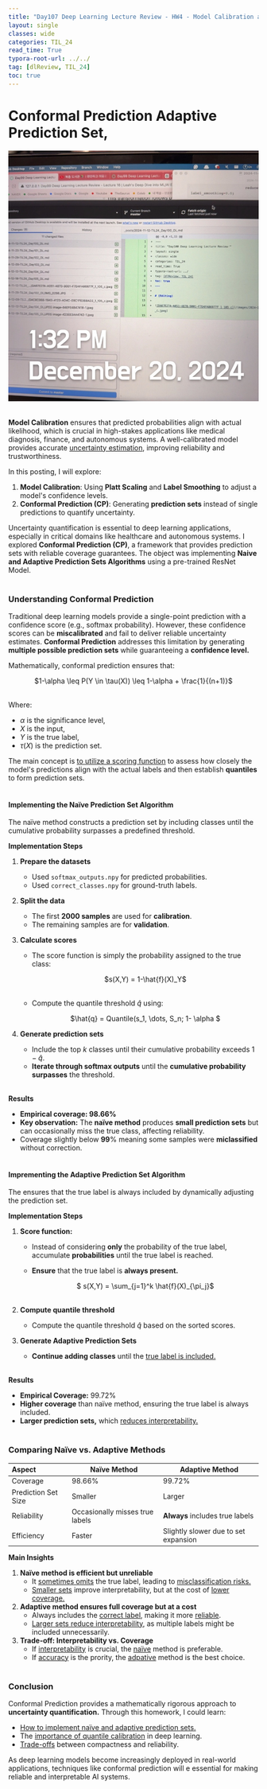 ```yaml
---
title: "Day107 Deep Learning Lecture Review - HW4 - Model Calibration and Conformal Prediction"
layout: single
classes: wide
categories: TIL_24
read_time: True
typora-root-url: ../../
tag: [dlReview, TIL_24]
toc: true 
---
```


# Conformal Prediction Adaptive Prediction Set,

![110BCDEE-4EA5-47BD-877B-D706C51FB0B2_1_105_c](../../images/2024-12-20-TIL24_Day107_DL/110BCDEE-4EA5-47BD-877B-D706C51FB0B2_1_105_c.jpeg)<br><br>

**Model Calibration** ensures that predicted probabilities align with actual likelihood, which is crucial in high-stakes applications like medical diagnosis, finance, and autonomous systems. A well-calibrated model provides accurate <u>uncertainty estimation</u>, improving reliability and trustworthiness.

In this posting, I will explore:

1. **Model Calibration**: Using **Platt Scaling** and **Label Smoothing** to adjust a model's confidence levels.
2. **Conformal Prediction (CP)**: Generating **prediction sets** instead of single predictions to quantify uncertainty.





Uncertainty quantification is essential to deep learning applications, especially in critical domains like healthcare and autonomous systems. I explored **Conformal Prediction (CP)**, a framework that provides prediction sets with reliable coverage guarantees. The object was implementing **Naive and Adaptive Prediction Sets Algorithms** using a pre-trained ResNet Model.  <br><br>



### Understanding Conformal Prediction

Traditional deep learning models provide a single-point prediction with a confidence score (e.g., softmax probability). However, these confidence scores can be **miscalibrated** and fail to deliver reliable uncertainty estimates. **Conformal Prediction** addresses this limitation by generating **multiple possible prediction sets** while guaranteeing a **confidence level.** 

Mathematically, conformal prediction ensures that:  

<center>
$1-\alpha \leq P(Y \in \tau(X)) \leq 1-\alpha + \frac{1}{(n+1)}$ <br><Br>  
</center>

Where:

- $\alpha$ is the significance level,
- $X$ is the input,
- $Y$ is the true label,
- $\tau (X)$ is the prediction set.

The main concept is <u>to utilize a scoring function</u> to assess how closely the model's predictions align with the actual labels and then establish **quantiles** to form prediction sets. <br><br>

#### Implementing the Naïve Prediction Set Algorithm

The naïve method constructs a prediction set by including classes until the cumulative probability surpasses a predefined threshold. 

**Implementation Steps**

1. **Prepare the datasets**

   - Used `softmax_outputs.npy` for predicted probabilities.
   - Used `correct_classes.npy` for ground-truth labels. 

2. **Split the data**

   - The first **2000 samples** are used for **calibration**.
   - The remaining samples are for **validation**.

3. **Calculate scores**

   - The score function is simply the probability assigned to the true class: 

     <center>
       $s(X,Y) = 1-\hat{f}(X)_Y$ <br><br>
     </center>

   - Compute the quantile threshold $\hat{q}$ using:
     <center>
       $\hat{q} = Quantile(s_1, \dots, S_n; 1- \alpha $
     </center>

4. **Generate prediction sets**

   - Include the top $k$ classes until their cumulative probability exceeds $1-\hat{q}$.
   - **Iterate through softmax outputs** until the **cumulative probability surpasses** the threshold.  <br><Br>

**Results**

- **Empirical coverage: 98.66%**
- **Key observation:** The **naïve method** produces **small prediction sets** but can occasionally miss the true class, affecting reliability. 
- Coverage slightly below **99**% meaning some samples were **miclassified** without correction. <Br><br>



#### Imprementing the Adaptive Prediction Set Algorithm

The  ensures that the true label is always included by dynamically adjusting the prediction set.

**Implementation Steps**

1. **Score function:**

   - Instead of considering **only** the probability of the true label, accumulate **probabilities** until the true label is reached. 

   - **Ensure** that the true label is **always present.**  

     

     <center>
      $ s(X,Y) = \sum_{j=1}^k \hat{f}(X)_{\pi_j}$ <br><br>
     </center>





2. **Compute quantile threshold**
   - Compute the quantile threshold $\hat{q}$ based on the sorted scores.

3. **Generate Adaptive Prediction Sets**
   - **Continue adding classes** until the <u>true label is included.</u> <br><br>



**Results**

- **Empirical Coverage:** 99.72%
- **Higher coverage** than naïve method, ensuring the true label is always included.
- **Larger prediction sets,** which <u>reduces interpretability.</u><br><br>



### **Comparing Naïve vs. Adaptive Methods**

| Aspect              | Naïve Method                    | Adaptive Method                      |
| :------------------ | ------------------------------- | ------------------------------------ |
| Coverage            | 98.66%                          | 99.72%                               |
| Prediction Set Size | Smaller                         | Larger                               |
| Reliability         | Occasionally misses true labels | **Always** includes true labels      |
| Efficiency          | Faster                          | Slightly slower due to set expansion |

**Main Insights**

1. **Naïve method is efficient but unreliable**
   - It <u>sometimes omits</u> the true label, leading to <u>misclassification risks.</u>
   - <u>Smaller sets</u> improve interpretability, but at the cost of <u>lower coverage.</u>
2. **Adaptive method ensures full coverage but at a cost**
   - Always includes the <u>correct label</u>, making it more <u>reliable</u>.
   - <u>Larger sets reduce interpretability</u>, as multiple labels might be included unnecessarily.
3. **Trade-off: Interpretability vs. Coverage**
   - If <u>interpretability</u> is crucial, the <u>naïve</u> method is preferable.
   - If <u>accuracy</u> is the prority, the <u>adpative</u> method is the best choice. <br><br>

### Conclusion

Conformal Prediction provides a mathematically rigorous approach to **uncertainty quantification.** Through this homework, I could learn:

- <u>How to implement naïve and adaptive prediction sets.</u> 
- The <u>importance of quantile calibration</u> in deep learning.
- <u>Trade-offs</u> between compactness and reliability.

As deep learning models become increasingly deployed in real-world applications, techniques like conformal prediction will e essential for making reliable and interpretable AI systems. <br><Br>
